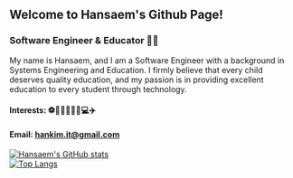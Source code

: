 ## Welcome to Hansaem's Github Page!

### Software Engineer & Educator 👨‍🏫

My name is Hansaem, and I am a Software Engineer with a background in Systems Engineering and Education. I firmly believe that every child deserves quality education, and my passion is in providing excellent education to every student through technology. 

#### Interests: ⚽🏀🎾🏐🎳🧩💻✈️
#### Email: hankim.it@gmail.com

[![Hansaem's GitHub stats](https://github-readme-stats.vercel.app/api?username=hansaem-kim)](https://github.com/anuraghazra/github-readme-stats)
<br/>
[![Top Langs](https://github-readme-stats.vercel.app/api/top-langs/?username=hansaem-kim&layout=compact)](https://github.com/anuraghazra/github-readme-stats)

